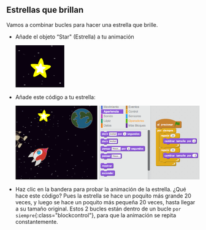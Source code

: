 ## Estrellas que brillan

Vamos a combinar bucles para hacer una estrella que brille.

+ Añade el objeto “Star" (Estrella) a tu animación

	![screenshot](images/space-star-sprite.png)

+ Añade este código a tu estrella:

	![screenshot](images/space-star.png)

+ Haz clic en la bandera para probar la animación de la estrella. ¿Qué hace este código? Pues la estrella se hace un poquito más grande 20 veces, y luego se hace un poquito más pequeña 20 veces, hasta llegar a su tamaño original. Estos 2 bucles están dentro de un bucle `por siempre`{:class="blockcontrol"}, para que la animación se repita constantemente.
